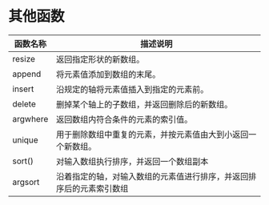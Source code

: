 # 其他函数
| 函数名称     | 描述说明                               |
|----------|------------------------------------|
| resize   | 返回指定形状的新数组。                        |
| append   | 将元素值添加到数组的末尾。                      |
| insert   | 沿规定的轴将元素值插入到指定的元素前。                |
| delete   | 删掉某个轴上的子数组，并返回删除后的新数组。             |
| argwhere | 返回数组内符合条件的元素的索引值。                  |
| unique   | 用于删除数组中重复的元素，并按元素值由大到小返回一个新数组。     |
| sort()   | 对输入数组执行排序，并返回一个数组副本                |
| argsort  | 沿着指定的轴，对输入数组的元素值进行排序，并返回排序后的元素索引数组 |
